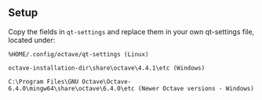 ## Setup

Copy the fields in `qt-settings` and replace them in your own qt-settings file, located under:

    %HOME/.config/octave/qt-settings (Linux)

    octave-installation-dir\share\octave\4.4.1\etc (Windows)

    C:\Program Files\GNU Octave\Octave-6.4.0\mingw64\share\octave\6.4.0\etc (Newer Octave versions - Windows)
